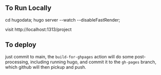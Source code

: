## To Run Locally

cd hugodata; hugo server --watch --disableFastRender; 

visit http://localhost:1313/project

## To deploy

just commit to main, the `build-for-ghpages` action will do some post-processing,
including running hugo, and commit it to the `gh-pages` branch, which
github will then pickup and push.